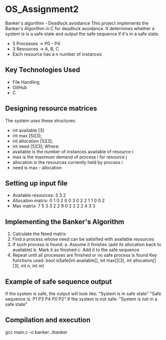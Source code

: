 # OS_Assignment2

Banker's algorithm - Deadlock avoidance
This project implements the Banker's Algorithm in C for deadlock avoidance. It determines whether a system is is a safe state and output the safe sequence if it's in a safe state. 
- 5 Processes -> P0 - P4
- 3 Resources -> A, B, C
- Each resource has a n number of instances
## Key Technologies Used
- File Handling
- GitHub
- C 
## Designing resource matrices
The system uses these structures:
- int available [3]
- int max [5][3];
- int allocation [5][3];
- int need [5][3];
Where:
- available is the number of instances available of resource i
- max is the maximum demand of process i for resource j
- allocation is the resources currently held by process i
- need is max - allocation
## Setting up input file
- Available resources: 3 3 2
- Allocation matrix:
0 1 0
2 0 0
3 0 2
2 1 1
0 0 2
- Max matrix:
7 5 3
3 2 2
9 0 2
2 2 2
4 3 3
## Implementing the Banker's Algorithm
1. Calculate the Need matrix
2. Find a process whose need can be satisfied with available resources
3. If such process is found:
	a. Assume it finishes (add its allocation back to available)
	b. Mark it as finished
	c. Add it to the safe sequence
4. Repeat until all processes are finished or no safe process is found
Key functions used:
bool isSafe(int available[], int max[][3], int allocation[][3], int n, int m)
## Example of safe sequence output
If the system is safe, the output will look like:
"System is in safe state"
"Safe sequence is: P1 P3 P4 P0 P2"
If the system is not safe:
"System is not in a safe state"
## Compilation and execution
gcc main.c -o banker
./banker


